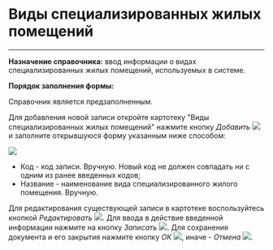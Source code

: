 ﻿#  Виды специализированных жилых помещений
______

**Назначение справочника:** ввод информации о видах специализированных жилых помещений, используемых в системе.

**Порядок заполнения формы:**

Справочник является предзаполненным.

Для добавления новой записи откройте картотеку "Виды специализированных жилых помещений" нажмите кнопку *Добавить* ![](topic:Com.AddFiles.Buttons.Btn_Add.png) и заполните открывшуюся форму указанным ниже способом:

![](topic:.AddFiles.Screenshot_20053.jpg)

* Код - код записи. Вручную. Новый код не должен совпадать ни с одним из ранее введенных кодов;
* Название - наименование вида специализированного жилого помещения. Вручную.

Для редактирования существующей записи в картотеке воспользуйтесь кнопкой *Редактировать* ![](topic:Com.AddFiles.Buttons.Btn_Edit.png).
Для ввода в действие введенной информации нажмите на кнопку *Записать* ![](topic:Com.AddFiles.Buttons.Btn_OK.png).
Для сохранения документа и его закрытия нажмите кнопку *ОК* ![](topic:Com.AddFiles.Buttons.Btn_Ok_grey.png), иначе - *Отмена* ![](topic:Com.AddFiles.Buttons.Btn_CloseCancel.png).

